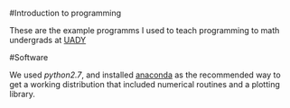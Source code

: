 #Introduction to programming

These are the example programms I used to teach programming to math undergrads at [UADY](http://www.matematicas.uady.mx)


#Software

We used *python2.7*, and installed [anaconda](https://www.continuum.io/downloads) as the recommended way to get a working distribution that included numerical routines and a plotting library.
